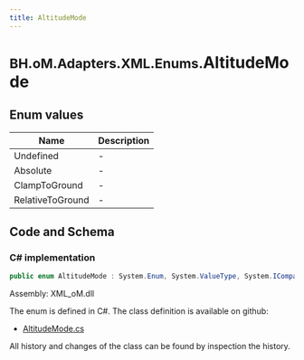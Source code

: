 ```yaml
---
title: AltitudeMode
---
```


# <small>BH.oM.Adapters.XML.Enums.</small>**AltitudeMode**



## Enum values

| Name            | Description                                                    |
|-----------------|----------------------------------------------------------------|
| Undefined |  -  |
| Absolute |  -  |
| ClampToGround |  -  |
| RelativeToGround |  -  |


## Code and Schema

### C# implementation

``` C# title="C#"
public enum AltitudeMode : System.Enum, System.ValueType, System.IComparable, System.ISpanFormattable, System.IFormattable, System.IConvertible
```

Assembly: XML_oM.dll

The enum is defined in C#. The class definition is available on github:

- [AltitudeMode.cs](https://github.com/BHoM/XML_Toolkit/blob/develop/XML_oM/Enums\AltitudeMode.cs)

All history and changes of the class can be found by inspection the history.

